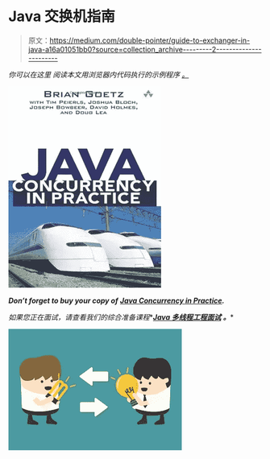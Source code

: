# Java 交换机指南

> 原文：<https://medium.com/double-pointer/guide-to-exchanger-in-java-a16a01051bb0?source=collection_archive---------2----------------------->

*你可以在这里* *阅读本文用浏览器内代码执行的示例程序* [*。*](https://bit.ly/3qK0dKj)

[![](img/071f4588dd55326f99b5bb0d3561be8f.png)](https://amzn.to/3K3E1WD)

***Don’t forget to buy your copy of*** [***Java Concurrency in Practice***](https://amzn.to/3K3E1WD)***.***

*如果您正在面试，请查看我们的综合准备课程**[***Java 多线程工程面试***](https://bit.ly/2QfKXCK) ***。****

*![](img/ae88fbbb42e38f37ffd4dc1dc71b2bb3.png)*